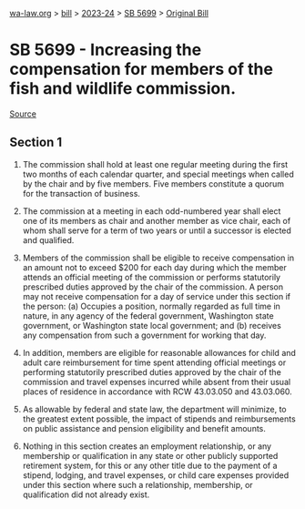 [wa-law.org](/) > [bill](/bill/) > [2023-24](/bill/2023-24/) > [SB 5699](/bill/2023-24/sb/5699/) > [Original Bill](/bill/2023-24/sb/5699/1/)

# SB 5699 - Increasing the compensation for members of the fish and wildlife commission.

[Source](http://lawfilesext.leg.wa.gov/biennium/2023-24/Pdf/Bills/Senate%20Bills/5699.pdf)

## Section 1
1. The commission shall hold at least one regular meeting during the first two months of each calendar quarter, and special meetings when called by the chair and by five members. Five members constitute a quorum for the transaction of business.

2. The commission at a meeting in each odd-numbered year shall elect one of its members as chair and another member as vice chair, each of whom shall serve for a term of two years or until a successor is elected and qualified.

3. Members of the commission shall be eligible to receive compensation in an amount not to exceed $200 for each day during which the member attends an official meeting of the commission or performs statutorily prescribed duties approved by the chair of the commission. A person may not receive compensation for a day of service under this section if the person: (a) Occupies a position, normally regarded as full time in nature, in any agency of the federal government, Washington state government, or Washington state local government; and (b) receives any compensation from such a government for working that day.

4. In addition, members are eligible for reasonable allowances for child and adult care reimbursement for time spent attending official meetings or performing statutorily prescribed duties approved by the chair of the commission and travel expenses incurred while absent from their usual places of residence in accordance with RCW 43.03.050 and 43.03.060.

5. As allowable by federal and state law, the department will minimize, to the greatest extent possible, the impact of stipends and reimbursements on public assistance and pension eligibility and benefit amounts.

6. Nothing in this section creates an employment relationship, or any membership or qualification in any state or other publicly supported retirement system, for this or any other title due to the payment of a stipend, lodging, and travel expenses, or child care expenses provided under this section where such a relationship, membership, or qualification did not already exist.
